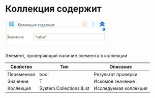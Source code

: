 # Коллекция содержит

![](<../../../../.gitbook/assets/image (911).png>)

Элемент, проверяющий наличие элемента в коллекции

| Свойство   | Тип                      | Описание              |
| ---------- | ------------------------ | --------------------- |
| Переменная | bool                     | Результат проверки    |
| Значение   | T                        | Искомое значение      |
| Коллекция  | System.Collections.IList | Исследуемая коллекция |
